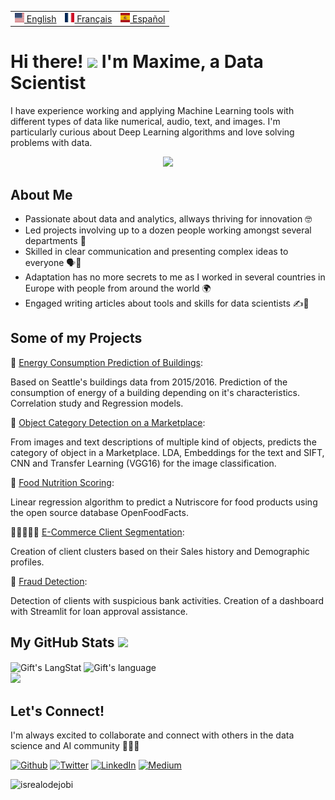<table align="center">
 <tr>
  <td><a href="README.md"><img src="images/us.svg" height="15"> English</a></td>
  <td><a href="README_fr.md"><img src="images/fr.svg" height="15"> Français</a></td>
  <td><a href="README_es.md"><img src="images/es.svg" height="15"> Español</a></td>
 </tr>
</table>

# Hi there! <img src = "https://raw.githubusercontent.com/MartinHeinz/MartinHeinz/master/wave.gif" width = 30px> I'm Maxime, a Data Scientist

I have experience working and applying Machine Learning tools with different types of data like numerical, audio, text, and images. I'm particularly curious about Deep Learning algorithms and love solving problems with data.

<p align="center">
  <a href="https://skillicons.dev">
    <img src="https://skillicons.dev/icons?i=py,mysql,tensorflow,aws,gcp,git,github,vscode,docker,stackoverflow" />
  </a>
</p>

## About Me
- Passionate about data and analytics, allways thriving for innovation 🤓
- Led projects involving up to a dozen people working amongst several departments 👥
- Skilled in clear communication and presenting complex ideas to everyone 🗣️💬
- Adaptation has no more secrets to me as I worked in several countries in Europe with people from around the world 🌍
- Engaged writing articles about tools and skills for data scientists ✍️📝


## Some of my Projects
  🔋 [Energy Consumption Prediction of Buildings](https://github.com/mhaegeman/Energy-consumption-prediction):
  
Based on Seattle's buildings data from 2015/2016. Prediction of the consumption of energy of a building depending on it's characteristics. Correlation study and Regression models.

  🎁 [Object Category Detection on a Marketplace](https://github.com/mhaegeman/Python-Object-Clasifier): 
  
From images and text descriptions of multiple kind of objects, predicts the category of object in a Marketplace. LDA, Embeddings for the text and SIFT, CNN and Transfer Learning (VGG16) for the image classification.
  
  🥦 [Food Nutrition Scoring](https://github.com/mhaegeman/Nutriscore-Prediction):
  
Linear regression algorithm to predict a Nutriscore for food products using the open source database OpenFoodFacts.
  
  👩🏽‍🤝‍👩🏼 [E-Commerce Client Segmentation](https://github.com/mhaegeman/python-client-segmentation):
  
Creation of client clusters based on their Sales history and Demographic profiles.
  
  🏦 [Fraud Detection](https://github.com/mhaegeman/scoring-bank-project):
  
Detection of clients with suspicious bank activities. Creation of a dashboard with Streamlit for loan approval assistance.

<!-- GitHub section -->

 ##  My GitHub Stats <img src = "https://i.pinimg.com/originals/65/c4/f4/65c4f452571be1261e9c623f7da488ac.gif" width = 35px> 
 
 <div>
   <img align="center" src="https://github-readme-streak-stats.herokuapp.com/?user=mhaegeman" alt="Gift's LangStat" />
  <img align="center" src="https://github-readme-stats.vercel.app/api?username=mhaegeman&show_icons=true&locale=en&layout=compact&theme=light" alt="Gift's language" height="192px"  width="500px"/>
 </div>
 <div>
 <img align=center" src="https://github-readme-stats.anuraghazra1.vercel.app/api/top-langs/?username=mhaegeman&show_icons=true&hide_border=true&layout=compact&langs_count=8" /> 
</div>

<!-- **Expand to view**
<details>
  <summary><b>:zap: GitHub Profile Stat</b></summary>
  <img src="https://github-readme-stats.anuraghazra1.vercel.app/api?username=mhaegeman&show_icons=true" /> <img height="137px" src="https://github-readme-stats.vercel.app/api/top-langs/?username=mhaegeman&show_icons=true&hide=html&hide_title=true&hide_border=true&layout=compact&langs_count=8" />
</details> -->

<!-- GitHub section: END -->

## Let's Connect!
I'm always excited to collaborate and connect with others in the data science and AI community 🤝👨‍💻

<p><a href="https://github.com/mhaegeman" target="_blank"><img alt="Github" src="https://img.shields.io/badge/GitHub-%2312100E.svg?&style=for-the-badge&logo=Github&logoColor=white" /></a> <a href="https://twitter.com/mhaegeman_" target="_blank"><img alt="Twitter" src="https://img.shields.io/badge/twitter-%231DA1F2.svg?&style=for-the-badge&logo=twitter&logoColor=white" /></a> <a href="https://www.linkedin.com/in/maxime-haegeman" target="_blank"><img alt="LinkedIn" src="https://img.shields.io/badge/linkedin-%230077B5.svg?&style=for-the-badge&logo=linkedin&logoColor=white" /></a> <a href="https://medium.com/@maximehaegeman" target="_blank"><img alt="Medium" src="https://img.shields.io/badge/medium-%2312100E.svg?&style=for-the-badge&logo=medium&logoColor=white" /></a>
</p>

<!-- Profile Views -->

<p align="left"> <img src="https://komarev.com/ghpvc/?username=mhaegeman&label=Profile%20views&color=0e75b6&style=flat" alt="isrealodejobi" />
</p>

<!--
**mhaegeman/mhaegeman** is a ✨ _special_ ✨ repository because its `README.md` (this file) appears on your GitHub profile.

Here are some ideas to get you started:

- 🔭 I’m currently working on ...
- 🌱 I’m currently learning ...
- 👯 I’m looking to collaborate on ...
- 🤔 I’m looking for help with ...
- 💬 Ask me about ...
- 📫 How to reach me: ...
- 😄 Pronouns: ...
- ⚡ Fun fact: ...
-->
